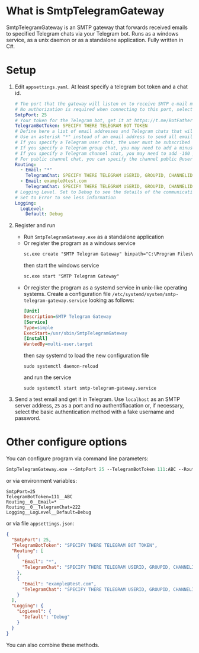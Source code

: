 # What is SmtpTelegramGateway

SmtpTelegramGateway is an SMTP gateway that forwards received emails to specified Telegram chats via your Telegram bot. Runs as a windows service, as a unix daemon or as a standalone application. Fully written in C#.

# Setup

1. Edit `appsettings.yaml`. At least specify a telegram bot token and a chat id.
    ```yaml
    # The port that the gateway will listen on to receive SMTP e-mail messages, the default is 25. 
    # No authorization is required when connecting to this port, select Basic Authorizathion if it is required
    SmtpPort: 25
    # Your token for the Telegram bot, get it at https://t.me/BotFather when registering the bot
    TelegramBotToken: SPECIFY THERE TELEGRAM BOT TOKEN
    # Define here a list of email addresses and Telegram chats that will receive emails sent to these addresses.
    # Use an asterisk "*" instead of an email address to send all emails to some Telegram chat
    # If you specify a Telegram user chat, the user must be subscribed to the bot
    # If you specify a Telegram group chat, you may need to add a minus sign prior to the group id, the bot must be added to the group
    # If you specify a Telegram channel chat, you may need to add -100 prior to the channel id, the bot must be added to the channel admins and given the right "Post in the channel"
    # For public channel chat, you can specify the channel public @username instead of the channel id
    Routing:
      - Email: "*"
        TelegramChat: SPECIFY THERE TELEGRAM USERID, GROUPID, CHANNELID OR @USERNAME
      - Email: example@test.com
        TelegramChat: SPECIFY THERE TELEGRAM USERID, GROUPID, CHANNELID OR @USERNAME
    # Logging Level. Set to Debug to see the details of the communication between your mail program and the gateway.
    # Set to Error to see less information
    Logging:
      LogLevel:
        Default: Debug
    ```
2. Register and run
    - Run `SmtpTelegramGateway.exe` as a standalone application
    - Or register the program as a windows service
        ```ps
        sc.exe create "SMTP Telegram Gateway" binpath="C:\Program Files\SmtpTelegramGateway\SmtpTelegramGateway.exe" start=auto obj="NT AUTHORITY\LocalService"
        ```
        then start the windows service
        ```ps
        sc.exe start "SMTP Telegram Gateway"
        ```
    - Or register the program as a systemd service in unix-like operating systems. Create a configuration file `/etc/systemd/system/smtp-telegram-gateway.service` looking as follows:
        ```ini
        [Unit]
        Description=SMTP Telegram Gateway
        [Service]
        Type=simple
        ExecStart=/usr/sbin/SmtpTelegramGateway
        [Install]
        WantedBy=multi-user.target
        ```
        then say systemd to load the new configuration file
        ```console
        sudo systemctl daemon-reload
        ```
        and run the service
        ```console
        sudo systemctl start smtp-telegram-gateway.service
        ```

4. Send a test email and get it in Telegram. Use `localhost` as an SMTP server address, `25` as a port and no authentifiacation or, if necessary, select the basic authentication method with a fake username and password.

# Other configure options

You can configure program via command line parameters:
   ```ps
   SmtpTelegramGateway.exe --SmtpPort 25 --TelegramBotToken 111:ABC --Routing:0:Email * --Routing:0:TelegramChat 222 --Logging:LogLevel:Default Debug
   ```
or via environment variables:
   ```
   SmtpPort=25
   TelegramBotToken=111__ABC
   Routing__0__Email=*
   Routing__0__TelegramChat=222
   Logging__LogLevel__Default=Debug
   ```
or via file `appsettings.json`:
   ```json
   {
     "SmtpPort": 25,
     "TelegramBotToken": "SPECIFY THERE TELEGRAM BOT TOKEN",
     "Routing": [
       {
         "Email": "*",
         "TelegramChat": "SPECIFY THERE TELEGRAM USERID, GROUPID, CHANNELID OR @USERNAME"
       },
       {
         "Email": "example@test.com",
         "TelegramChat": "SPECIFY THERE TELEGRAM USERID, GROUPID, CHANNELID OR @USERNAME"
       }
     ],
     "Logging": {
       "LogLevel": {
         "Default": "Debug"
       }
     }
   }
   ```
You can also combine these methods.
